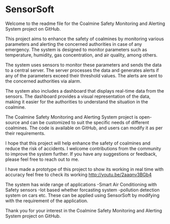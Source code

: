 # SensorSoft
Welcome to the readme file for the Coalmine Safety Monitoring and Alerting System project on GitHub. 

This project aims to enhance the safety of coalmines by monitoring various parameters and alerting the concerned authorities 
in case of any emergency. The system is designed to monitor parameters such as temperature, humidity, gas concentration,
and air quality, among others. 

The system uses sensors to monitor these parameters and sends the data to a central server.
The server processes the data and generates alerts if any of the parameters exceed their threshold values.
The alerts are sent to the concerned authorities via alarm. 

The system also includes a dashboard that displays real-time data from the sensors.
The dashboard provides a visual representation of the data, making it easier for the authorities to understand the situation in the coalmine. 

The Coalmine Safety Monitoring and Alerting System project is open-source and
can be customized to suit the specific needs of different coalmines.
The code is available on GitHub, and users can modify it as per their requirements. 

I hope that this project will help enhance the safety of coalmines and reduce the risk of accidents.
I welcome contributions from the community to improve the system further.
If you have any suggestions or feedback, please feel free to reach out to me. 


I have made a prototype of this project to show its working in real time with accuracy feel free to check its working 
         http://youtu.be/2aaqnv3BGb4

The system has wide range of applications
                -Smart Air Conditioning with Safety sensors
                -Iot based whether forcasting system
                -pollution detection system on cars  etc.
These can be applied using SensorSoft by modifying with the requirement of the application.

Thank you for your interest in the Coalmine Safety Monitoring and Alerting System project on GitHub.
